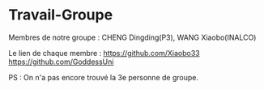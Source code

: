 # Travail-Groupe

Membres de notre groupe : CHENG Dingding(P3), WANG Xiaobo(INALCO)

Le lien de chaque membre : 
https://github.com/Xiaobo33
https://github.com/GoddessUni

PS : On n'a pas encore trouvé la 3e personne de groupe.